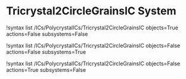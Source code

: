 <!-- MOOSE Documentation Stub: Remove this when content is added. -->


# Tricrystal2CircleGrainsIC System

!syntax list /ICs/PolycrystalICs/Tricrystal2CircleGrainsIC objects=True actions=False subsystems=False

!syntax list /ICs/PolycrystalICs/Tricrystal2CircleGrainsIC objects=False actions=False subsystems=True

!syntax list /ICs/PolycrystalICs/Tricrystal2CircleGrainsIC objects=False actions=True subsystems=False

